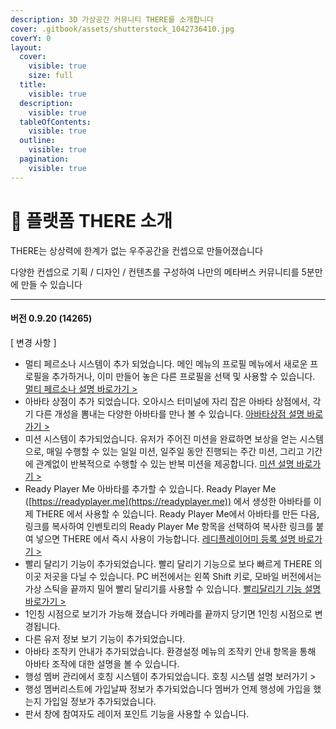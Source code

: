 ```yaml
---
description: 3D 가상공간 커뮤니티 THERE를 소개합니다
cover: .gitbook/assets/shutterstock_1042736410.jpg
coverY: 0
layout:
  cover:
    visible: true
    size: full
  title:
    visible: true
  description:
    visible: true
  tableOfContents:
    visible: true
  outline:
    visible: true
  pagination:
    visible: true
---
```


# 🌌 플랫폼 THERE 소개

THERE는 상상력에 한계가 없는 우주공간을 컨셉으로 만들어졌습니다

다양한 컨셉으로 기획 / 디자인 / 컨텐츠를 구성하여 나만의 메타버스 커뮤니티를 5분만에 만들 수 있습니다





***

#### 버전 0.9.20 (14265)

\[ 변경 사항 ]

* 멀티 페르소나 시스템이 추가 되었습니다. 메인 메뉴의 프로필 메뉴에서 새로운 프로필을 추가하거나, 이미 만들어 놓은 다른 프로필을 선택 및 사용할 수 있습니다. [멀티 페르소나 설명 바로가기 >](service/setting.md)
* 아바타 상점이 추가 되었습니다. 오아시스 터미널에 자리 잡은 아바타 상점에서, 각기 다른 개성을 뽐내는 다양한 아바타를 만나 볼 수 있습니다. [아바타상점 설명 바로가기 >](service/terminal.md#undefined-4)
* 미션 시스템이 추가되었습니다. 유저가 주어진 미션을 완료하면 보상을 얻는 시스템으로, 매일 수행할 수 있는 일일 미션, 일주일 동안 진행되는 주간 미션, 그리고 기간에 관계없이 반복적으로 수행할 수 있는 반복 미션을 제공합니다.    [미션 설명 바로가기 >](service/mission.md)
* Ready Player Me 아바타를 추가할 수 있습니다. Ready Player Me ([https://readyplayer.me](https://readyplayer.me)) 에서 생성한 아바타를 이제 THERE 에서 사용할 수 있습니다. Ready Player Me에서 아바타를 만든 다음, 링크를 복사하여 인벤토리의 Ready Player Me 항목을 선택하여 복사한 링크를 붙여 넣으면 THERE 에서 즉시 사용이 가능합니다. [레디플레이어미 등록 설명 바로가기 >](service/setting.md)
* 빨리 달리기 기능이 추가되었습니다. 빨리 달리기 기능으로 보다 빠르게 THERE 의 이곳 저곳을 다닐 수 있습니다. PC 버전에서는 왼쪽 Shift 키로, 모바일 버전에서는 가상 스틱을 끝까지 밀어 빨리 달리기를 사용할 수 있습니다.     [빨리달리기 기능 설명 바로가기 > ](introduction/operate.md)
* 1인칭 시점으로 보기가 가능해 졌습니다 카메라를 끝까지 당기면 1인칭 시점으로 변경됩니다.
* 다른 유저 정보 보기 기능이 추가되었습니다.&#x20;
* 아바타 조작키 안내가 추가되었습니다. 환경설정 메뉴의 조작키 안내 항목을 통해 아바타 조작에 대한 설명을 볼 수 있습니다.
* 행성 멤버 관리에서 호칭 시스템이 추가되었습니다. 호칭 시스템 설명 보러가기 >
* 행성 멤버리스트에 가입날짜 정보가 추가되었습니다 멤버가 언제 행성에 가입을 했는지 가입일 정보가 추가되었습니다.&#x20;
* 판서 창에 참여자도 레이저 포인트 기능을 사용할 수 있습니다.&#x20;



